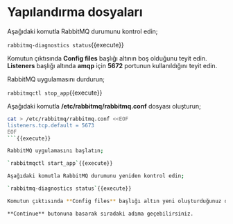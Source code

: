 # Yapılandırma dosyaları

Aşağıdaki komutla RabbitMQ durumunu kontrol edin;

`rabbitmq-diagnostics status`{{execute}}

Komutun çıktısında **Config files** başlığı altının boş olduğunu teyit edin. **Listeners** başlığı altında **amqp** için **5672** portunun kullanıldığını teyit edin.

RabbitMQ uygulamasını durdurun;

`rabbitmqctl stop_app`{{execute}}

Aşağıdaki komutla **/etc/rabbitmq/rabbitmq.conf** dosyası oluşturun;

```bash
cat > /etc/rabbitmq/rabbitmq.conf <<EOF
listeners.tcp.default = 5673
EOF
```{{execute}}

RabbitMQ uygulamasını başlatın;

`rabbitmqctl start_app`{{execute}}

Aşağıdaki komutla RabbitMQ durumunu yeniden kontrol edin;

`rabbitmq-diagnostics status`{{execute}}

Komutun çıktısında **Config files** başlığı altın yeni oluşturduğunuz dosyanın yer aldığı teyit edin. **Listeners** başlığı altında **amqp** için artık **5673** portunun kullanıldığını teyit edin.

**Continue** butonuna basarak sıradaki adıma geçebilirsiniz.